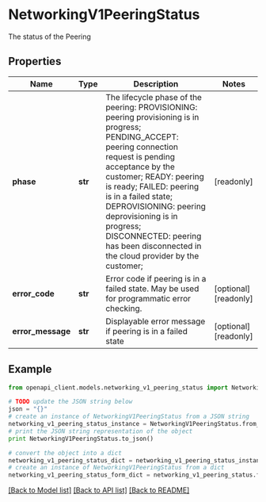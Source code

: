 # NetworkingV1PeeringStatus

The status of the Peering

## Properties
Name | Type | Description | Notes
------------ | ------------- | ------------- | -------------
**phase** | **str** | The lifecycle phase of the peering:    PROVISIONING: peering provisioning is in progress;    PENDING_ACCEPT: peering connection request is pending acceptance by the customer;    READY:  peering is ready;    FAILED: peering is in a failed state;    DEPROVISIONING: peering deprovisioning is in progress;    DISCONNECTED: peering has been disconnected in the cloud provider by the customer;  | [readonly] 
**error_code** | **str** | Error code if peering is in a failed state. May be used for programmatic error checking. | [optional] [readonly] 
**error_message** | **str** | Displayable error message if peering is in a failed state | [optional] [readonly] 

## Example

```python
from openapi_client.models.networking_v1_peering_status import NetworkingV1PeeringStatus

# TODO update the JSON string below
json = "{}"
# create an instance of NetworkingV1PeeringStatus from a JSON string
networking_v1_peering_status_instance = NetworkingV1PeeringStatus.from_json(json)
# print the JSON string representation of the object
print NetworkingV1PeeringStatus.to_json()

# convert the object into a dict
networking_v1_peering_status_dict = networking_v1_peering_status_instance.to_dict()
# create an instance of NetworkingV1PeeringStatus from a dict
networking_v1_peering_status_form_dict = networking_v1_peering_status.from_dict(networking_v1_peering_status_dict)
```
[[Back to Model list]](../ccloud/README.md#documentation-for-models) [[Back to API list]](../ccloud/README.md#documentation-for-api-endpoints) [[Back to README]](../ccloud/README.md)


